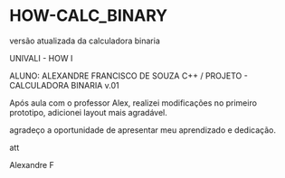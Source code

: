 # HOW-CALC_BINARY
versão atualizada da calculadora binaria

UNIVALI - HOW I

ALUNO: ALEXANDRE FRANCISCO DE SOUZA
C++ / PROJETO - CALCULADORA BINARIA v.01

Após aula com o professor Alex, realizei modificações no primeiro prototipo, adicionei layout mais agradável.

agradeço a oportunidade de apresentar meu aprendizado e dedicação.

att

Alexandre F
